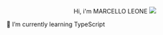 
<p align='center'>
  Hi, i'm MARCELLO LEONE

  <a href="https://www.linkedin.com/in/marcelloleone975">
    <img src="https://img.shields.io/badge/linkedin-%230077B5.svg?&style=for-the-badge&logo=linkedin&logoColor=white" />
  </a>

 🌱 I’m currently learning TypeScript
</p>
